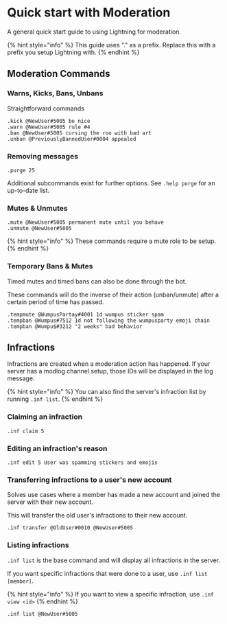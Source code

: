 # Quick start with Moderation

A general quick start guide to using Lightning for moderation.


{% hint style="info" %}
This guide uses "." as a prefix. Replace this with a prefix you setup Lightning with.
{% endhint %}


## Moderation Commands

### Warns, Kicks, Bans, Unbans

Straightforward commands

```
.kick @NewUser#5005 be nice
.warn @NewUser#5005 rule #4
.ban @NewUser#5005 cursing the roo with bad art
.unban @PreviouslyBannedUser#0004 appealed
```

### Removing messages

`.purge 25`

Additional subcommands exist for further options. See `.help purge` for an up-to-date list.


### Mutes & Unmutes

```
.mute @NewUser#5005 permanent mute until you behave
.unmute @NewUser#5005
```

{% hint style="info" %}
These commands require a mute role to be setup.
{% endhint %}

### Temporary Bans & Mutes

Timed mutes and timed bans can also be done through the bot.

These commands will do the inverse of their action (unban/unmute) after a certain period of time has passed.

```
.tempmute @WumpusPartay#4001 1d wumpus sticker spam
.tempban @Wumpus#7512 1d not following the wumpusparty emoji chain
.tempban @Wumpu$#3212 "2 weeks" bad behavior
```

## Infractions

Infractions are created when a moderation action has happened.
If your server has a modlog channel setup, those IDs will be displayed in the log message.

{% hint style="info" %}
You can also find the server's infraction list by running `.inf list`.
{% endhint %}

### Claiming an infraction

`.inf claim 5`

### Editing an infraction's reason

`.inf edit 5 User was spamming stickers and emojis`

### Transferring infractions to a user's new account

Solves use cases where a member has made a new account and joined the server with their new account.

This will transfer the old user's infractions to their new account.

```
.inf transfer @OldUser#0010 @NewUser#5005
```

### Listing infractions

`.inf list` is the base command and will display all infractions in the server.

If you want specific infractions that were done to a user, use `.inf list [member]`.


{% hint style="info" %}
If you want to view a specific infraction, use `.inf view <id>`
{% endhint %}

```
.inf list @NewUser#5005
```

